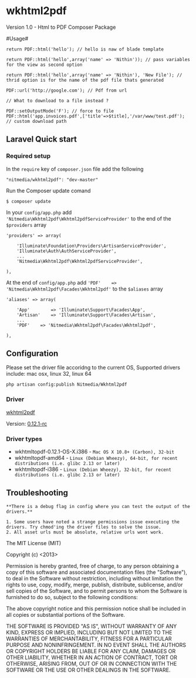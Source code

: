 wkhtml2pdf
==========
Version 1.0 - Html to PDF Composer Package

#Usage#

	return PDF::html('hello'); // hello is naw of blade template
	
	return PDF::html('hello',array('name' => 'Nithin')); // pass variables for the view as second option
	
	return PDF::html('hello',array('name' => 'Nithin'), 'New File'); // thrid option is for the name of the pdf file thats generated

	PDF::url('http://google.com'); // Pdf from url
	
	// What to download to a file instead ?
	
	PDF::setOutputMode('F'); // force to file
	PDF::html('app.invoices.pdf',['title'=>$title],'/var/www/test.pdf'); // custom download path

## Laravel Quick start

### Required setup

In the `require` key of `composer.json` file add the following

    "nitmedia/wkhtml2pdf": "dev-master"

Run the Composer update comand

    $ composer update

In your `config/app.php` add `'Nitmedia\Wkhtml2pdf\Wkhtml2pdfServiceProvider'` to the end of the `$providers` array

    'providers' => array(

        'Illuminate\Foundation\Providers\ArtisanServiceProvider',
        'Illuminate\Auth\AuthServiceProvider',
        ...
        'Nitmedia\Wkhtml2pdf\Wkhtml2pdfServiceProvider',

    ),

At the end of `config/app.php` add `'PDF'    => 'Nitmedia\Wkhtml2pdf\Facades\Wkhtml2pdf'` to the `$aliases` array

    'aliases' => array(

        'App'        => 'Illuminate\Support\Facades\App',
        'Artisan'    => 'Illuminate\Support\Facades\Artisan',
        ...
        'PDF'    => 'Nitmedia\Wkhtml2pdf\Facades\Wkhtml2pdf',

    ),

## Configuration
Please set the driver file accoridng to the current OS, Supported drivers include: mac osx, linux 32, linux 64

    php artisan config:publish Nitmedia/Wkhtml2pdf

### Driver
[wkhtml2pdf][1]

Version: [0.12.1-rc][2]


### Driver types

- wkhtmltopdf-0.12.1-OS-X.i386  - `Mac OS X 10.8+ (Carbon), 32-bit`
- wkhtmltopdf-amd64 - `Linux (Debian Wheezy), 64-bit, for recent distributions (i.e. glibc 2.13 or later)`
- wkhtmltopdf-i386 -  `Linux (Debian Wheezy), 32-bit, for recent distributions (i.e. glibc 2.13 or later)`

## Troubleshooting
	**There is a debug flag in config where you can test the output of the drivers.**

	1. Some users have noted a strange permissions issue executing the drivers. Try chmod'ing the driver files to solve the issue.
	2. All asset urls must be absolute, relative urls wont work.


The MIT License (MIT)

Copyright (c) <2013> <Nithin Meppurathu>

Permission is hereby granted, free of charge, to any person obtaining a copy
of this software and associated documentation files (the "Software"), to deal
in the Software without restriction, including without limitation the rights
to use, copy, modify, merge, publish, distribute, sublicense, and/or sell
copies of the Software, and to permit persons to whom the Software is
furnished to do so, subject to the following conditions:

The above copyright notice and this permission notice shall be included in
all copies or substantial portions of the Software.

THE SOFTWARE IS PROVIDED "AS IS", WITHOUT WARRANTY OF ANY KIND, EXPRESS OR
IMPLIED, INCLUDING BUT NOT LIMITED TO THE WARRANTIES OF MERCHANTABILITY,
FITNESS FOR A PARTICULAR PURPOSE AND NONINFRINGEMENT. IN NO EVENT SHALL THE
AUTHORS OR COPYRIGHT HOLDERS BE LIABLE FOR ANY CLAIM, DAMAGES OR OTHER
LIABILITY, WHETHER IN AN ACTION OF CONTRACT, TORT OR OTHERWISE, ARISING FROM,
OUT OF OR IN CONNECTION WITH THE SOFTWARE OR THE USE OR OTHER DEALINGS IN
THE SOFTWARE.


  [1]: http://wkhtmltopdf.org/
  [2]: https://github.com/wkhtmltopdf/wkhtmltopdf/tree/c22928d
